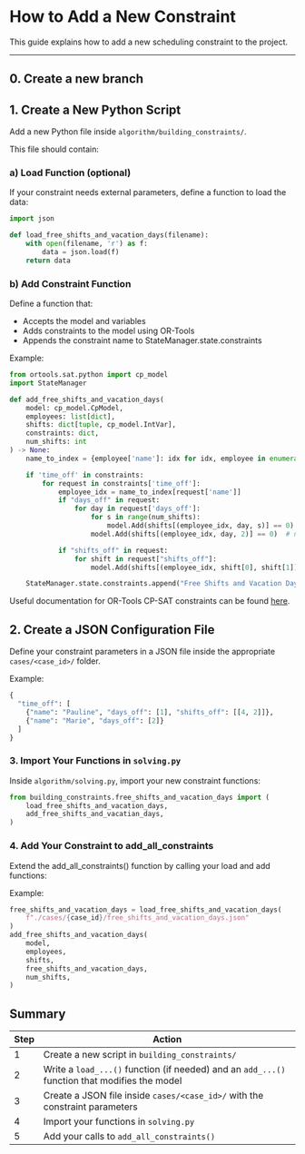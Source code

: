 # How to Add a New Constraint

This guide explains how to add a new scheduling constraint to the project.

---

## 0. Create a new branch

## 1. Create a New Python Script

Add a new Python file inside `algorithm/building_constraints/`.

This file should contain:

### a) Load Function (optional)

If your constraint needs external parameters, define a function to load the data:

```python
import json

def load_free_shifts_and_vacation_days(filename):
    with open(filename, 'r') as f:
        data = json.load(f)
    return data
```


### b) Add Constraint Function

Define a function that:

- Accepts the model and variables
- Adds constraints to the model using OR-Tools
- Appends the constraint name to StateManager.state.constraints

Example:
```python
from ortools.sat.python import cp_model
import StateManager

def add_free_shifts_and_vacation_days(
    model: cp_model.CpModel,
    employees: list[dict],
    shifts: dict[tuple, cp_model.IntVar],
    constraints: dict,
    num_shifts: int
) -> None:
    name_to_index = {employee['name']: idx for idx, employee in enumerate(employees)}

    if 'time_off' in constraints:
        for request in constraints['time_off']:
            employee_idx = name_to_index[request['name']]
            if "days_off" in request:
                for day in request['days_off']:
                    for s in range(num_shifts):
                        model.Add(shifts[(employee_idx, day, s)] == 0)
                    model.Add(shifts[(employee_idx, day, 2)] == 0)  # no night shift before vacation

            if "shifts_off" in request:
                for shift in request["shifts_off"]:
                    model.Add(shifts[(employee_idx, shift[0], shift[1])] == 0)

    StateManager.state.constraints.append("Free Shifts and Vacation Days")

```
Useful documentation for OR-Tools CP-SAT constraints can be found [here](https://developers.google.com/optimization/reference/python/sat/python/cp_model#cp_model.CpModel).

## 2. Create a JSON Configuration File
Define your constraint parameters in a JSON file inside the appropriate `cases/<case_id>/` folder.

Example:
```python
{
  "time_off": [
    {"name": "Pauline", "days_off": [1], "shifts_off": [[4, 2]]},
    {"name": "Marie", "days_off": [2]}
  ]
}
```

### 3. Import Your Functions in `solving.py`

Inside `algorithm/solving.py`, import your new constraint functions:
```python
from building_constraints.free_shifts_and_vacation_days import (
    load_free_shifts_and_vacation_days,
    add_free_shifts_and_vacatian_days,
)
````

### 4. Add Your Constraint to add_all_constraints

Extend the add_all_constraints() function by calling your load and add functions:

Example:
```python
free_shifts_and_vacation_days = load_free_shifts_and_vacation_days(
    f"./cases/{case_id}/free_shifts_and_vacation_days.json"
)
add_free_shifts_and_vacation_days(
    model,
    employees,
    shifts,
    free_shifts_and_vacation_days,
    num_shifts,
)
```

## Summary

| Step | Action |
|------|--------|
| 1    | Create a new script in `building_constraints/` |
| 2    | Write a `load_...()` function (if needed) and an `add_...()` function that modifies the model |
| 3    | Create a JSON file inside `cases/<case_id>/` with the constraint parameters |
| 4    | Import your functions in `solving.py` |
| 5    | Add your calls to `add_all_constraints()` |
